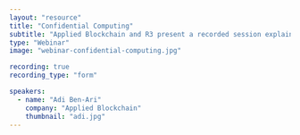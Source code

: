 ```yaml
---
layout: "resource"
title: "Confidential Computing"
subtitle: "Applied Blockchain and R3 present a recorded session explaining the potential of confidential computing."
type: "Webinar"
image: "webinar-confidential-computing.jpg"

recording: true
recording_type: "form"

speakers:
  - name: "Adi Ben-Ari"
    company: "Applied Blockchain"
    thumbnail: "adi.jpg"
---
```


<div class="pipedriveWebForms" data-pd-webforms="https://webforms.pipedrive.com/f/1wDI9Un5qWmezVI8nieMR7aZNfY8SbSaEnWSa3UYuWQdYEsuyJs9razpRoVy2jo6n">
  <script src="https://webforms.pipedrive.com/f/loader"></script>
</div>
